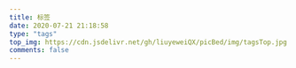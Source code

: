 ```yaml
---
title: 标签
date: 2020-07-21 21:18:58
type: "tags"
top_img: https://cdn.jsdelivr.net/gh/liuyeweiQX/picBed/img/tagsTop.jpg
comments: false
---
```

